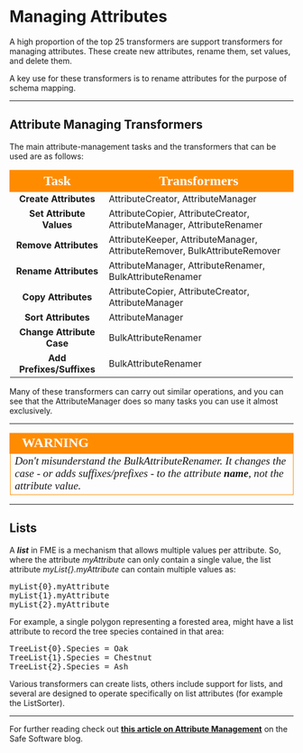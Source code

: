 # Managing Attributes #
A high proportion of the top 25 transformers are support transformers for managing attributes. These create new attributes, rename them, set values, and delete them.

A key use for these transformers is to rename attributes for the purpose of schema mapping.

---

## Attribute Managing Transformers ##

The main attribute-management tasks and the transformers that can be used are as follows:


<table style="border-spacing: 0px">
<tr>
<th style="vertical-align:middle;background-color:darkorange;border: 2px solid darkorange">
<span style="color:white;font-size:x-large;font-weight: bold;font-family:serif">Task</span></th>
<th style="vertical-align:middle;background-color:darkorange;border: 2px solid darkorange">
<span style="color:white;font-size:x-large;font-weight: bold;font-family:serif">Transformers</th>
</tr>
<tr><td style="text-align:center;font-weight: bold">Create Attributes</td><td>AttributeCreator, AttributeManager</td></tr>
<tr><td style="text-align:center;font-weight: bold">Set Attribute Values</td><td>AttributeCopier, AttributeCreator, AttributeManager, AttributeRenamer</td></tr>
<tr><td style="text-align:center;font-weight: bold">Remove Attributes</td><td>AttributeKeeper, AttributeManager, AttributeRemover, BulkAttributeRemover</td></tr>
<tr><td style="text-align:center;font-weight: bold">Rename Attributes</td><td>AttributeManager, AttributeRenamer, BulkAttributeRenamer</td></tr>
<tr><td style="text-align:center;font-weight: bold">Copy Attributes</td><td>AttributeCopier, AttributeCreator, AttributeManager</td></tr>
<tr><td style="text-align:center;font-weight: bold">Sort Attributes</td><td>AttributeManager</td></tr>
<tr><td style="text-align:center;font-weight: bold">Change Attribute Case</td><td>BulkAttributeRenamer</td></tr>
<tr><td style="text-align:center;font-weight: bold">Add Prefixes/Suffixes</td><td>BulkAttributeRenamer</td></tr>
</table>

Many of these transformers can carry out similar operations, and you can see that the AttributeManager does so many tasks you can use it almost exclusively. 

---

<!--Warning Section--> 

<table style="border-spacing: 0px">
<tr>
<td style="vertical-align:middle;background-color:darkorange;border: 2px solid darkorange">
<i class="fa fa-exclamation-triangle fa-lg fa-pull-left fa-fw" style="color:white;padding-right: 12px;vertical-align:text-top"></i>
<span style="color:white;font-size:x-large;font-weight: bold;font-family:serif">WARNING</span>
</td>
</tr>

<tr>
<td style="border: 1px solid darkorange">
<span style="font-family:serif; font-style:italic; font-size:larger">
Don't misunderstand the BulkAttributeRenamer. It changes the case - or adds suffixes/prefixes - to the attribute <strong>name</strong>, not the attribute value.
</span>
</td>
</tr>
</table>

---

## Lists ##
A ***list*** in FME is a mechanism that allows multiple values per attribute. So, where the attribute *myAttribute* can only contain a single value, the list attribute *myList{}.myAttribute* can contain multiple values as:

<pre>
myList{0}.myAttribute
myList{1}.myAttribute
myList{2}.myAttribute
</pre>

For example, a single polygon representing a forested area, might have a list attribute to record the tree species contained in that area:

<pre>
TreeList{0}.Species = Oak
TreeList{1}.Species = Chestnut
TreeList{2}.Species = Ash 
</pre>

Various transformers can create lists, others include support for lists, and several are designed to operate specifically on list attributes (for example the ListSorter).

---

For further reading check out **[this article on Attribute Management](https://blog.safe.com/2015/11/fmeevangelist141/)** on the Safe Software blog.